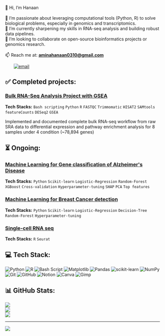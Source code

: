 👋 Hi, I’m Hanaan</br>
<br>🧬 I’m passionate about leveraging computational tools (Python, R) to solve biological problems, especially in genomics and transcriptomics.</br>
🔬 I’m currently sharpening my skills in RNA-seq analysis and building robust data pipelines.</br>
🤝 I’m looking to collaborate on open-source bioinformatics projects or genomics research.</br>
<br>📫 Reach me at: **aminahanaan0310@gmail.com**</br>

&nbsp;&nbsp;&nbsp;&nbsp;&nbsp;&nbsp; [![email](https://img.shields.io/badge/Email-D14836?logo=gmail&logoColor=white)](mailto:aminahanaan0310@gmail.com)  

## ✅ Completed projects:
### [Bulk RNA-Seq Analysis Project with GSEA](https://github.com/AminaHanan246/bulk_rna_seq_prj)
**Tech Stacks:** `Bash scripting` `Python` `R` `FASTQC` `Trimmomatic` `HISAT2` `SAMtools` `featureCounts` `DESeq2` `GSEA`
<p>
Implemented and documented complete bulk RNA-seq workflow from raw SRA data to differential expression and pathway enrichment analysis for 8 samples under 4 condition (~78,894 genes)</p>

## ⏳ Ongoing:
### [Machine Learning for Gene classification of Alzheimer's Disease](https://github.com/AminaHanan246/ML_alzheimer_gene_.git)
**Tech Stacks:** `Python` `Scikit-learn` `Logistic-Regression`  `Random-Forest` `XGBoost` `Cross-validation` `Hyperparameter-tuning` `SHAP` `PCA` `Top features`

### [Machine Learning for Breast Cancer detection](https://github.com/AminaHanan246/ML_wisconsin_breast_cancer)
**Tech Stacks:** `Python` `Scikit-learn` `Logistic-Regression` `Decision-Tree` `Random-Forest` `Hyperparameter-tuning`

### [Single-cell RNA seq](https://github.com/AminaHanan246/scRNA)
**Tech Stacks:** `R` `Seurat` 

## 💻 Tech Stack:
![Python](https://img.shields.io/badge/python-3670A0?style=for-the-badge&logo=python&logoColor=ffdd54) ![R](https://img.shields.io/badge/r-%23276DC3.svg?style=for-the-badge&logo=r&logoColor=white) ![Bash Script](https://img.shields.io/badge/bash_script-%23121011.svg?style=for-the-badge&logo=gnu-bash&logoColor=white) ![Matplotlib](https://img.shields.io/badge/Matplotlib-%23ffffff.svg?style=for-the-badge&logo=Matplotlib&logoColor=black) ![Pandas](https://img.shields.io/badge/pandas-%23150458.svg?style=for-the-badge&logo=pandas&logoColor=white) ![scikit-learn](https://img.shields.io/badge/scikit--learn-%23F7931E.svg?style=for-the-badge&logo=scikit-learn&logoColor=white) ![NumPy](https://img.shields.io/badge/numpy-%23013243.svg?style=for-the-badge&logo=numpy&logoColor=white) ![Git](https://img.shields.io/badge/git-%23F05033.svg?style=for-the-badge&logo=git&logoColor=white) ![GitHub](https://img.shields.io/badge/github-%23121011.svg?style=for-the-badge&logo=github&logoColor=white) ![Notion](https://img.shields.io/badge/Notion-%23000000.svg?style=for-the-badge&logo=notion&logoColor=white) ![Canva](https://img.shields.io/badge/Canva-%2300C4CC.svg?style=for-the-badge&logo=Canva&logoColor=white) ![Gimp](https://img.shields.io/badge/Gimp-657D8B?style=for-the-badge&logo=gimp&logoColor=FFFFFF)

## 📊 GitHub Stats:
![](https://github-readme-stats.vercel.app/api?username=AminaHanan246&theme=dark&hide_border=false&include_all_commits=true&count_private=true)<br/>
![](https://nirzak-streak-stats.vercel.app/?user=AminaHanan246&theme=dark&hide_border=false)<br/>
![](https://github-readme-stats.vercel.app/api/top-langs/?username=AminaHanan246&theme=dark&hide_border=false&include_all_commits=true&count_private=true&layout=compact)

---
[![](https://visitcount.itsvg.in/api?id=AminaHanan246&icon=1&color=0)](https://visitcount.itsvg.in)

<!-- Proudly created with GPRM ( https://gprm.itsvg.in ) -->
<!---
AminaHanan246/AminaHanan246 is a ✨ special ✨ repository because its `README.md` (this file) appears on your GitHub profile.
You can click the Preview link to take a look at your changes.
--->

